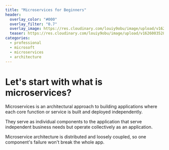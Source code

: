 ```yaml
---
title: "Microservices for Beginners"
header:
  overlay_color: "#000"
  overlay_filter: "0.7"
  overlay_image: https://res.cloudinary.com/louiy9obu/image/upload/v1626002590/letisias_projects_fjlv67.png
  teaser: https://res.cloudinary.com/louiy9obu/image/upload/v1626003528/500x300projects_dbt5xc.png
categories:
  - professional
  - microsoft
  - microservices
  - architecture
---
```


# Let's start with what is microservices?

Microservices is an architectural approach to building applications where each core function or service is built and deployed independently.

They serve as individual components to the application that serve independent business needs but operate collectively as an application.

Microservice architecture is distributed and loosely coupled, so one component's failure won't break the whole app.